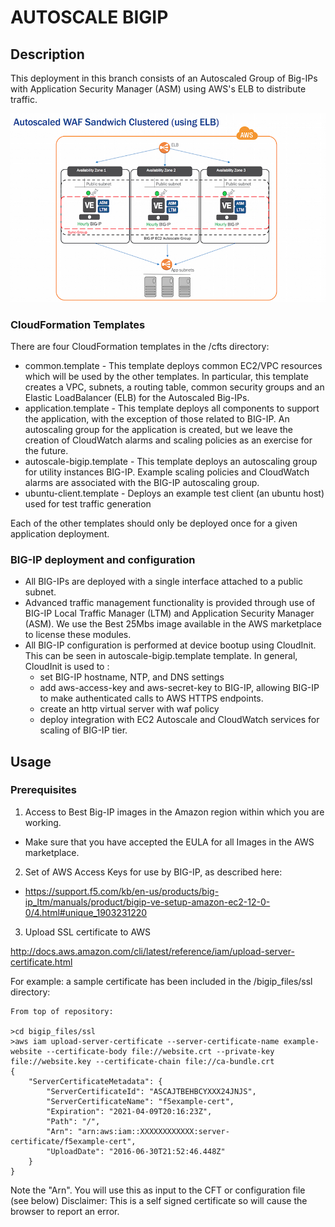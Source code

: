 # AUTOSCALE BIGIP


## Description


This deployment in this branch consists of an Autoscaled Group of Big-IPs with Application Security Manager (ASM) using AWS's ELB to distribute traffic. 


![Deployment Diagram](docs/pics/waf-sandwich-utility-only-clustered-small.jpg)


### CloudFormation Templates

There are four CloudFormation templates in the /cfts directory:

* common.template - This template deploys common EC2/VPC resources which will be used by the other templates.  In particular, this template creates a VPC, subnets, a routing table, common security groups and an Elastic LoadBalancer (ELB) for the Autoscaled Big-IPs.
* application.template - This template deploys all components to support the application, with the exception of those related to BIG-IP.  An autoscaling group for the application is created, but we leave the creation of CloudWatch alarms and scaling policies as an exercise for the future. 
* autoscale-bigip.template - This template deploys an autoscaling group for utility instances BIG-IP. Example scaling policies and CloudWatch alarms are associated with the BIG-IP autoscaling group.
* ubuntu-client.template - Deploys an example test client (an ubuntu host) used for test traffic generation

Each of the other templates should only be deployed once for a given application deployment. 

### BIG-IP deployment and configuration

* All BIG-IPs are deployed with a single interface attached to a public subnet.
* Advanced traffic management functionality is provided through use of BIG-IP Local Traffic Manager (LTM) and Application Security Manager (ASM). We use the Best 25Mbs image available in the AWS marketplace to license these modules.
* All BIG-IP configuration is performed at device bootup using CloudInit.  This can be seen in autoscale-bigip.template template. In general, CloudInit is used to :
  * set BIG-IP hostname, NTP, and DNS settings
  * add aws-access-key and aws-secret-key to BIG-IP, allowing BIG-IP to make authenticated calls to AWS HTTPS endpoints.   
  * create an http virtual server with waf policy
  * deploy integration with EC2 Autoscale and CloudWatch services for scaling of BIG-IP tier.


## Usage

### Prerequisites

1) Access to Best Big-IP images in the Amazon region within which you are working.<br>
- Make sure that you have accepted the EULA for all Images in the AWS marketplace.<br>

2) Set of AWS Access Keys for use by BIG-IP, as described here:<br>
- https://support.f5.com/kb/en-us/products/big-ip_ltm/manuals/product/bigip-ve-setup-amazon-ec2-12-0-0/4.html#unique_1903231220<br>

3) Upload SSL certificate to AWS

http://docs.aws.amazon.com/cli/latest/reference/iam/upload-server-certificate.html

For example: a sample certificate has been included in the /bigip_files/ssl directory:

```
From top of repository:

>cd bigip_files/ssl
>aws iam upload-server-certificate --server-certificate-name example-website --certificate-body file://website.crt --private-key file://website.key --certificate-chain file://ca-bundle.crt
{
    "ServerCertificateMetadata": {
        "ServerCertificateId": "ASCAJTBEHBCYXXX24JNJS",
        "ServerCertificateName": "f5example-cert",
        "Expiration": "2021-04-09T20:16:23Z",
        "Path": "/",
        "Arn": "arn:aws:iam::XXXXXXXXXXXX:server-certificate/f5example-cert",
        "UploadDate": "2016-06-30T21:52:46.448Z"
    }
}
```

Note the "Arn". You will use this as input to the CFT or configuration file (see below)
Disclaimer: This is a self signed certificate so will cause the browser to report an error.
